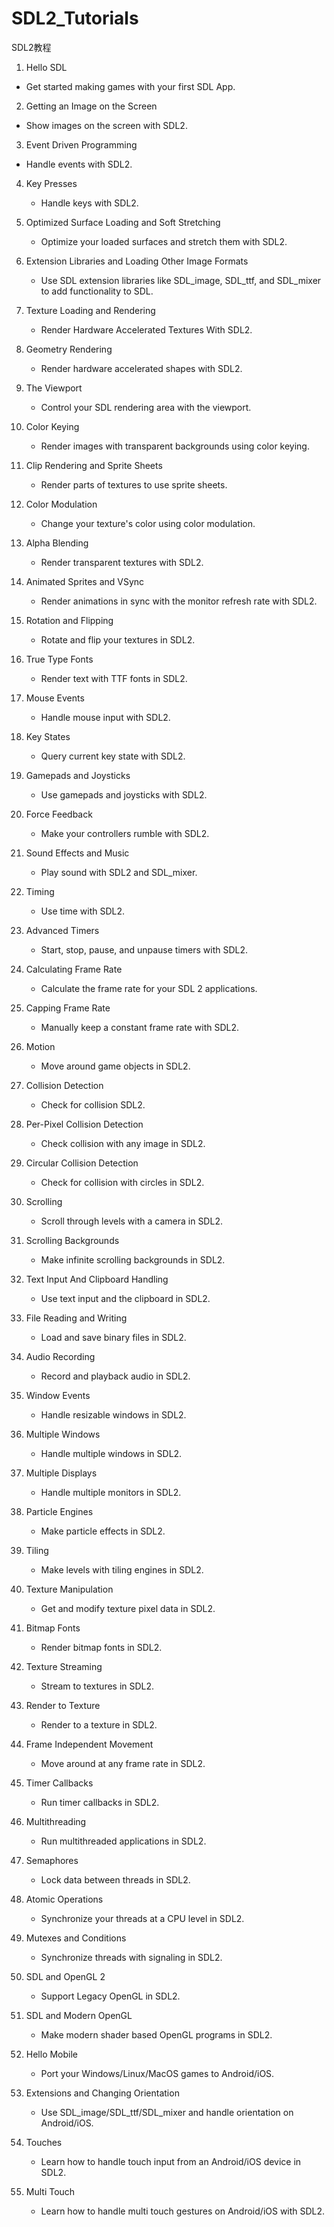 # SDL2_Tutorials
SDL2教程

1. Hello SDL
  - Get started making games with your first SDL App.

2. Getting an Image on the Screen
  - Show images on the screen with SDL2.

3. Event Driven Programming
  - Handle events with SDL2.

4. Key Presses
	- Handle keys with SDL2.

5. Optimized Surface Loading and Soft Stretching
   - Optimize your loaded surfaces and stretch them with SDL2.

6. Extension Libraries and Loading Other Image Formats
	- Use SDL extension libraries like SDL_image, SDL_ttf, and SDL_mixer to add functionality to SDL.

7. Texture Loading and Rendering
	- Render Hardware Accelerated Textures With SDL2.

8. Geometry Rendering
	- Render hardware accelerated shapes with SDL2.

9. The Viewport
	- Control your SDL rendering area with the viewport.

10. Color Keying
	- Render images with transparent backgrounds using color keying.

11. Clip Rendering and Sprite Sheets
	- Render parts of textures to use sprite sheets.

12. Color Modulation
	- Change your texture's color using color modulation.

13. Alpha Blending
	- Render transparent textures with SDL2.
	
14. Animated Sprites and VSync
	- Render animations in sync with the monitor refresh rate with SDL2.

15. Rotation and Flipping
	- Rotate and flip your textures in SDL2.

16. True Type Fonts
	- Render text with TTF fonts in SDL2.
	
17. Mouse Events
	- Handle mouse input with SDL2.

18. Key States
	- Query current key state with SDL2.

19. Gamepads and Joysticks
	- Use gamepads and joysticks with SDL2.
	
20. Force Feedback
	- Make your controllers rumble with SDL2.
	
21. Sound Effects and Music
	- Play sound with SDL2 and SDL_mixer.
	
22. Timing
	- Use time with SDL2.
	
23. Advanced Timers
	- Start, stop, pause, and unpause timers with SDL2.
	
24. Calculating Frame Rate
	- Calculate the frame rate for your SDL 2 applications.
	
25. Capping Frame Rate
	- Manually keep a constant frame rate with SDL2.
	
26. Motion
	- Move around game objects in SDL2.
	
27. Collision Detection
	- Check for collision SDL2.
	
28. Per-Pixel Collision Detection
	- Check collision with any image in SDL2.
	
30. Circular Collision Detection
	- Check for collision with circles in SDL2.
	
31. Scrolling
	- Scroll through levels with a camera in SDL2.
	
32. Scrolling Backgrounds
	- Make infinite scrolling backgrounds in SDL2.
	
33. Text Input And Clipboard Handling
	- Use text input and the clipboard in SDL2.
	
34. File Reading and Writing
	- Load and save binary files in SDL2.
	
35. Audio Recording
	- Record and playback audio in SDL2.
	
36. Window Events
	- Handle resizable windows in SDL2.
	
37. Multiple Windows
	- Handle multiple windows in SDL2.
	
38. Multiple Displays
	- Handle multiple monitors in SDL2.
	
39. Particle Engines
	- Make particle effects in SDL2.
	
40. Tiling
	- Make levels with tiling engines in SDL2.
	
41. Texture Manipulation
	- Get and modify texture pixel data in SDL2.
	
42. Bitmap Fonts
	- Render bitmap fonts in SDL2.
	
43. Texture Streaming
	- Stream to textures in SDL2.
	
44. Render to Texture
	- Render to a texture in SDL2.
	
45. Frame Independent Movement
	- Move around at any frame rate in SDL2.
	
46. Timer Callbacks
	- Run timer callbacks in SDL2.
	
47. Multithreading
	- Run multithreaded applications in SDL2.
	
48. Semaphores
	- Lock data between threads in SDL2.
	
49. Atomic Operations
	- Synchronize your threads at a CPU level in SDL2.
	
50. Mutexes and Conditions
	- Synchronize threads with signaling in SDL2.
	
51. SDL and OpenGL 2
	- Support Legacy OpenGL in SDL2.
	
52. SDL and Modern OpenGL
	- Make modern shader based OpenGL programs in SDL2.
	
53. Hello Mobile
	- Port your Windows/Linux/MacOS games to Android/iOS.
	
54. Extensions and Changing Orientation
	- Use SDL_image/SDL_ttf/SDL_mixer and handle orientation on Android/iOS.
	
55. Touches
	- Learn how to handle touch input from an Android/iOS device in SDL2.
	
56. Multi Touch
	- Learn how to handle multi touch gestures on Android/iOS with SDL2. 
